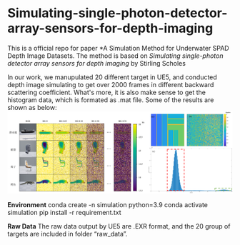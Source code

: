 # Simulating-single-photon-detector-array-sensors-for-depth-imaging
This is a official repo for paper *A Simulation Method for Underwater SPAD Depth Image Datasets. The method is based on *Simulating single-photon detector array sensors for depth imaging* by Stirling Scholes

In our work, we manupulated 20 different target in UE5, and conducted depth image simulating to get over 2000 frames in different backward scattering coefficient. What's more, it is also make sense to get the histogram data, which is formated as .mat file.
Some of the results are shown as below:
![描述文字](example.png)

**Environment**
conda create -n simulation python=3.9
conda activate simulation
pip install -r requirement.txt


**Raw Data**
The raw data output by UE5 are .EXR format, and the 20 group of targets are included in folder “raw_data”.


